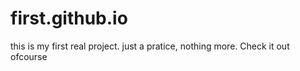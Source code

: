 # first.github.io

this is my first real project.
just a pratice, nothing more. 
Check it out ofcourse
